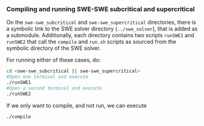 ### Compiling and running SWE-SWE subcritical and supercritical

On the `swe-swe_subcritical` and `swe-swe_supercritical` directories, there is a symbolic link to the SWE solver directory (`../swe_solver`), that is added as a submodule. Additionally, each directory contains two scripts `runSWE1` and `runSWE2` that call the `compile` and `run.sh` scripts as sourced from the symbolic directory of the SWE solver.

For running either of these cases, do:

```bash
cd <swe-swe_subcritical || swe-swe_supercritical>
#Open one terminal and execute
./runSWE1
#Open a second terminal and execute
./runSWE2
```

If we only want to compile, and not run, we can execute

 `./compile`

 
